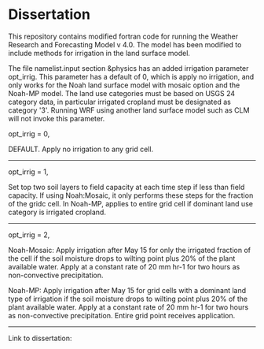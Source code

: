 # Dissertation
This repository contains modified fortran code for running the Weather Research and Forecasting Model v 4.0. The model has been modified to include methods for irrigation in the land surface model.

The file namelist.input section &physics has an added irrigation parameter opt_irrig. This parameter has a default of 0, which is apply no irrigation, and only works for the Noah land surface model with mosaic option and the Noah-MP model. The land use categories must be based on USGS 24 category data, in particular irrigated cropland must be designated as category '3'. Running WRF using another land surface model such as CLM will not invoke this parameter.

opt_irrig = 0,

DEFAULT. Apply no irrigation to any grid cell. 

----

opt_irrig = 1,

Set top two soil layers to field capacity at each time step if less than field capacity. If using Noah:Mosaic, it only performs these steps for the fraction of the gridc cell. In Noah-MP, applies to entire grid cell if dominant land use category is irrigated cropland. 

----

opt_irrig = 2,

Noah-Mosaic:
Apply irrigation after May 15 for only the irrigated fraction of the cell if the soil moisture drops to wilting point plus 20% of the plant available water. Apply at a constant rate of 20 mm hr-1 for two hours as non-convective precipitation.

Noah-MP:
Apply irrigation after May 15 for grid cells with a dominant land type of irrigation if the soil moisture drops to wilting point plus 20% of the plant available water. Apply at a constant rate of 20 mm hr-1 for two hours as non-convective precipitation. Entire grid point receives application.

---

Link to dissertation: 
